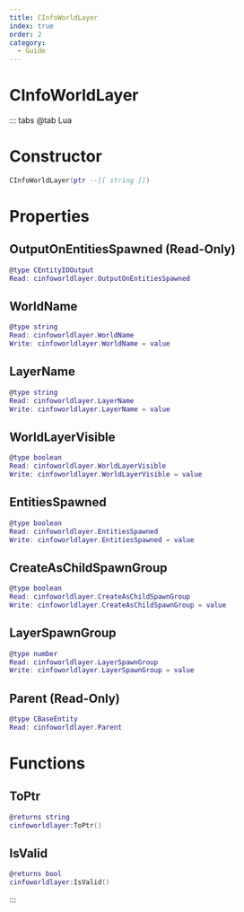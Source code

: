```yaml
---
title: CInfoWorldLayer
index: true
order: 2
category:
  - Guide
---
```


# CInfoWorldLayer

::: tabs
@tab Lua
# Constructor
```lua
CInfoWorldLayer(ptr --[[ string ]])
```
# Properties
## OutputOnEntitiesSpawned (Read-Only)
```lua
@type CEntityIOOutput
Read: cinfoworldlayer.OutputOnEntitiesSpawned
```
## WorldName 
```lua
@type string
Read: cinfoworldlayer.WorldName
Write: cinfoworldlayer.WorldName = value
```
## LayerName 
```lua
@type string
Read: cinfoworldlayer.LayerName
Write: cinfoworldlayer.LayerName = value
```
## WorldLayerVisible 
```lua
@type boolean
Read: cinfoworldlayer.WorldLayerVisible
Write: cinfoworldlayer.WorldLayerVisible = value
```
## EntitiesSpawned 
```lua
@type boolean
Read: cinfoworldlayer.EntitiesSpawned
Write: cinfoworldlayer.EntitiesSpawned = value
```
## CreateAsChildSpawnGroup 
```lua
@type boolean
Read: cinfoworldlayer.CreateAsChildSpawnGroup
Write: cinfoworldlayer.CreateAsChildSpawnGroup = value
```
## LayerSpawnGroup 
```lua
@type number
Read: cinfoworldlayer.LayerSpawnGroup
Write: cinfoworldlayer.LayerSpawnGroup = value
```
## Parent (Read-Only)
```lua
@type CBaseEntity
Read: cinfoworldlayer.Parent
```
# Functions
## ToPtr
```lua
@returns string
cinfoworldlayer:ToPtr()
```
## IsValid
```lua
@returns bool
cinfoworldlayer:IsValid()
```

:::